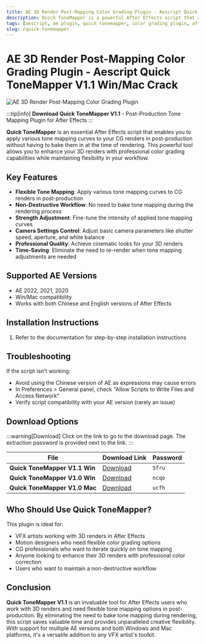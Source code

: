 ```yaml
---
title: AE 3D Render Post-Mapping Color Grading Plugin - Aescript Quick ToneMapper V1.1 Win/Mac Crack
description: Quick ToneMapper is a powerful After Effects script that allows you to apply various tone mapping curves to your CG renders in post-production without baking them during rendering. Adjust tone mapping curves, fine-tune strength, and modify camera settings like shutter speed, aperture, and white balance.
tags: [aescript, ae plugin, quick tonemapper, color grading plugin, after effects, cg rendering, tone mapping, post production, visual effects, 3d render]
slug: /quick-tonemapper
---
```

<!--Above is frontmatter Part-generate depend on content meet Google Seo, you need to balance automation efficiency with Google’s core ranking factors—especially E-E-A-T (Experience, Expertise, Authoritativeness, Trustworthiness), -->

<!--First Part-This is Title -->
# AE 3D Render Post-Mapping Color Grading Plugin - Aescript Quick ToneMapper V1.1 Win/Mac Crack

<!--Second Part-This is First Banner -->
![AE 3D Render Post-Mapping Color Grading Plugin](https://www.gfxcamp.com/wp-content/uploads/2022/07/Aescript-Quick-ToneMapper.jpg)

:::tip[info]
**Download Quick ToneMapper V1.1** - Post-Production Tone Mapping Plugin for After Effects
:::

**Quick ToneMapper** is an essential After Effects script that enables you to apply various tone mapping curves to your CG renders in post-production without having to bake them in at the time of rendering. This powerful tool allows you to enhance your 3D renders with professional color grading capabilities while maintaining flexibility in your workflow.

## Key Features

- **Flexible Tone Mapping**: Apply various tone mapping curves to CG renders in post-production
- **Non-Destructive Workflow**: No need to bake tone mapping during the rendering process
- **Strength Adjustment**: Fine-tune the intensity of applied tone mapping curves
- **Camera Settings Control**: Adjust basic camera parameters like shutter speed, aperture, and white balance
- **Professional Quality**: Achieve cinematic looks for your 3D renders
- **Time-Saving**: Eliminate the need to re-render when tone mapping adjustments are needed

## Supported AE Versions

- AE 2022, 2021, 2020
- Win/Mac compatibility
- Works with both Chinese and English versions of After Effects

## Installation Instructions

1. Refer to the documentation for step-by-step installation instructions

## Troubleshooting

If the script isn't working:
- Avoid using the Chinese version of AE as expressions may cause errors
- In Preferences > General panel, check "Allow Scripts to Write Files and Access Network"
- Verify script compatibility with your AE version (rarely an issue)

<!-- The Last Part-Download -->
## Download Options

:::warning[Download]
Click on the link to go to the download page. The extraction password is provided next to the link.
:::

| File                       | Download Link                                                              | Password |
| -------------------------- | -------------------------------------------------------------------------- | -------- |
| **Quick ToneMapper V1.1 Win** | [Download](https://pan.baidu.com/s/1Eg1XcmTbWkBrweL1OH6FOQ?pwd=5fru) | `5fru`   |
| **Quick ToneMapper V1.0 Win** | [Download](https://pan.baidu.com/s/16LHwbvfxye6r5_uQlQB8UQ?pwd=ncqo) | `ncqo`   |
| **Quick ToneMapper V1.0 Mac** | [Download](https://pan.baidu.com/s/1-BNOYq9m1OSCyqnSqqTKQA?pwd=ucfh) | `ucfh`   |

## Who Should Use Quick ToneMapper?

This plugin is ideal for:
- VFX artists working with 3D renders in After Effects
- Motion designers who need flexible color grading options
- CG professionals who want to iterate quickly on tone mapping
- Anyone looking to enhance their 3D renders with professional color correction
- Users who want to maintain a non-destructive workflow

## Conclusion

**Quick ToneMapper V1.1** is an invaluable tool for After Effects users who work with 3D renders and need flexible tone mapping options in post-production. By eliminating the need to bake tone mapping during rendering, this script saves valuable time and provides unparalleled creative flexibility. With support for multiple AE versions and both Windows and Mac platforms, it's a versatile addition to any VFX artist's toolkit.